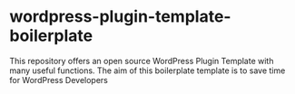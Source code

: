 # wordpress-plugin-template-boilerplate
This repository offers an open source WordPress Plugin Template with many useful functions. The aim of this boilerplate template is to save time for WordPress Developers
